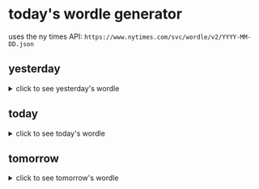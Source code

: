 # today's wordle generator

uses the ny times API: `https://www.nytimes.com/svc/wordle/v2/YYYY-MM-DD.json`

## yesterday

<details>
    <summary>click to see yesterday's wordle</summary>

    expel

</details>

## today

<details>
    <summary>click to see today's wordle</summary>

    bulky

</details>

## tomorrow

<details>
    <summary>click to see tomorrow's wordle</summary>

    alive

</details>

